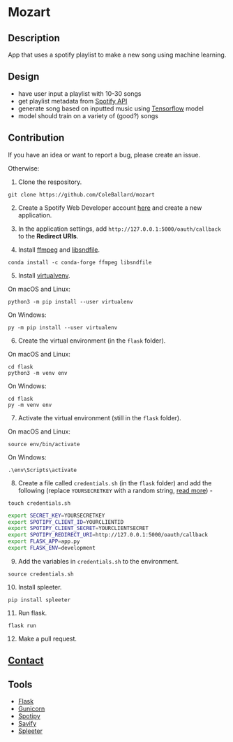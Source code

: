 # Mozart

## Description
App that uses a spotify playlist to make a new song using machine learning.

## Design
- have user input a playlist with 10-30 songs
- get playlist metadata from [Spotify API](https://developer.spotify.com/documentation/web-api/)
- generate song based on inputted music using [Tensorflow](https://github.com/tensorflow/tensorflow) model
- model should train on a variety of (good?) songs

## Contribution
If you have an idea or want to report a bug, please create an issue.

Otherwise:

1. Clone the respository.
```shell
git clone https://github.com/ColeBallard/mozart
```

2. Create a Spotify Web Developer account [here](https://developer.spotify.com/my-applications) and create a new application.

3. In the application settings, add `http://127.0.0.1:5000/oauth/callback` to the **Redirect URIs**. 

4. Install [ffmpeg](https://ffmpeg.org/) and [libsndfile](http://www.mega-nerd.com/libsndfile/).
```shell
conda install -c conda-forge ffmpeg libsndfile
```

5. Install [virtualvenv](https://docs.python.org/3/tutorial/venv.html).

On macOS and Linux:
```shell
python3 -m pip install --user virtualenv
```
On Windows:
```shell
py -m pip install --user virtualenv
```

6. Create the virtual environment (in the `flask` folder).

On macOS and Linux:
```shell
cd flask
python3 -m venv env
```
On Windows:
```shell
cd flask
py -m venv env
```

7. Activate the virtual environment (still in the `flask` folder).

On macOS and Linux:
```shell
source env/bin/activate
```
On Windows:
```shell
.\env\Scripts\activate
```

8. Create a file called `credentials.sh` (in the `flask` folder) and add the following (replace `YOURSECRETKEY` with a random string, [read more](https://flask.palletsprojects.com/en/1.1.x/config/)) -
```shell
touch credentials.sh
```
```sh
export SECRET_KEY=YOURSECRETKEY
export SPOTIPY_CLIENT_ID=YOURCLIENTID
export SPOTIPY_CLIENT_SECRET=YOURCLIENTSECRET
export SPOTIPY_REDIRECT_URI=http://127.0.0.1:5000/oauth/callback
export FLASK_APP=app.py
export FLASK_ENV=development
```

9. Add the variables in `credentials.sh` to the environment.
```shell
source credentials.sh
```

10. Install spleeter.
```shell
pip install spleeter
```

11. Run flask.
```shell
flask run
```

12. Make a pull request.

## **[Contact](https://coleb.io/contact)**

## Tools
- [Flask](https://flask.palletsprojects.com/en/1.1.x/)
- [Gunicorn](https://gunicorn.org/)
- [Spotipy](https://spotipy.readthedocs.io/en/2.17.1/)
- [Savify](https://github.com/LaurenceRawlings/savify)
- [Spleeter](https://github.com/deezer/spleeter)